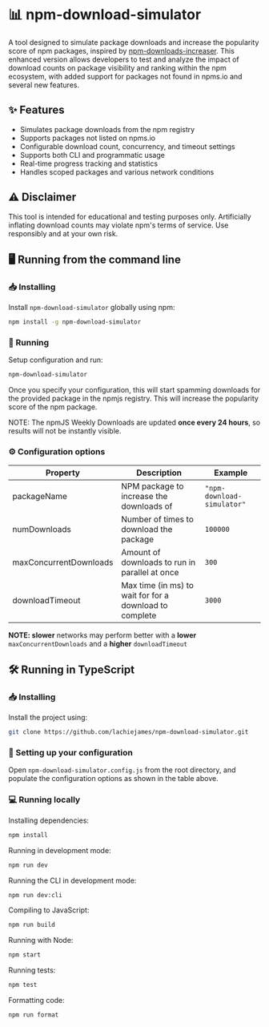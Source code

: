 # 📊 npm-download-simulator

A tool designed to simulate package downloads and increase the popularity score of npm packages, inspired by [npm-downloads-increaser](https://github.com/lachiejames/npm-downloads-increaser). This enhanced version allows developers to test and analyze the impact of download counts on package visibility and ranking within the npm ecosystem, with added support for packages not found in npms.io and several new features.

## ✨ Features

- Simulates package downloads from the npm registry
- Supports packages not listed on npms.io
- Configurable download count, concurrency, and timeout settings
- Supports both CLI and programmatic usage
- Real-time progress tracking and statistics
- Handles scoped packages and various network conditions

## ⚠️ Disclaimer

This tool is intended for educational and testing purposes only. Artificially inflating download counts may violate npm's terms of service. Use responsibly and at your own risk.

## 🖥️ Running from the command line

### 📥 Installing

Install `npm-download-simulator` globally using npm:

```bash
npm install -g npm-download-simulator
```

### 🚀 Running

Setup configuration and run:

```bash
npm-download-simulator
```

Once you specify your configuration, this will start spamming downloads for the provided package in the npmjs registry. This will increase the popularity score of the npm package.

NOTE: The npmJS Weekly Downloads are updated **once every 24 hours**, so results will not be instantly visible.

### ⚙️ Configuration options

| Property               | Description                                             | Example                     |
| ---------------------- | ------------------------------------------------------- | --------------------------- |
| packageName            | NPM package to increase the downloads of                | `"npm-download-simulator"` |
| numDownloads           | Number of times to download the package                 | `100000`                    |
| maxConcurrentDownloads | Amount of downloads to run in parallel at once          | `300`                       |
| downloadTimeout        | Max time (in ms) to wait for for a download to complete | `3000`                      |

**NOTE: slower** networks may perform better with a **lower** `maxConcurrentDownloads` and a **higher** `downloadTimeout`

## 🛠️ Running in TypeScript

### 📥 Installing

Install the project using:

```bash
git clone https://github.com/lachiejames/npm-download-simulator.git
```

### 🔧 Setting up your configuration

Open `npm-download-simulator.config.js` from the root directory, and populate the configuration options as shown in the table above.

### 💻 Running locally

Installing dependencies:

```bash
npm install
```

Running in development mode:

```bash
npm run dev
```

Running the CLI in development mode:

```bash
npm run dev:cli
```

Compiling to JavaScript:

```bash
npm run build
```

Running with Node:

```bash
npm start
```

Running tests:

```bash
npm test
```

Formatting code:

```bash
npm run format
```

